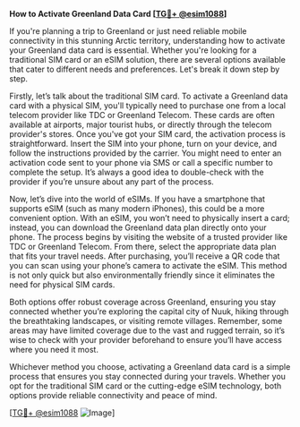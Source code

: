 **How to Activate Greenland Data Card [[TG💪+ @esim1088](https://t.me/s/esim1088)]**

If you're planning a trip to Greenland or just need reliable mobile connectivity in this stunning Arctic territory, understanding how to activate your Greenland data card is essential. Whether you're looking for a traditional SIM card or an eSIM solution, there are several options available that cater to different needs and preferences. Let's break it down step by step.

Firstly, let’s talk about the traditional SIM card. To activate a Greenland data card with a physical SIM, you'll typically need to purchase one from a local telecom provider like TDC or Greenland Telecom. These cards are often available at airports, major tourist hubs, or directly through the telecom provider's stores. Once you've got your SIM card, the activation process is straightforward. Insert the SIM into your phone, turn on your device, and follow the instructions provided by the carrier. You might need to enter an activation code sent to your phone via SMS or call a specific number to complete the setup. It’s always a good idea to double-check with the provider if you’re unsure about any part of the process.

Now, let’s dive into the world of eSIMs. If you have a smartphone that supports eSIM (such as many modern iPhones), this could be a more convenient option. With an eSIM, you won’t need to physically insert a card; instead, you can download the Greenland data plan directly onto your phone. The process begins by visiting the website of a trusted provider like TDC or Greenland Telecom. From there, select the appropriate data plan that fits your travel needs. After purchasing, you’ll receive a QR code that you can scan using your phone’s camera to activate the eSIM. This method is not only quick but also environmentally friendly since it eliminates the need for physical SIM cards.

Both options offer robust coverage across Greenland, ensuring you stay connected whether you’re exploring the capital city of Nuuk, hiking through the breathtaking landscapes, or visiting remote villages. Remember, some areas may have limited coverage due to the vast and rugged terrain, so it’s wise to check with your provider beforehand to ensure you’ll have access where you need it most.

Whichever method you choose, activating a Greenland data card is a simple process that ensures you stay connected during your travels. Whether you opt for the traditional SIM card or the cutting-edge eSIM technology, both options provide reliable connectivity and peace of mind.

[[TG💪+ @esim1088](https://t.me/s/esim1088) ![Image](https://i.postimg.cc/Y0z9fWf4/image.png)]